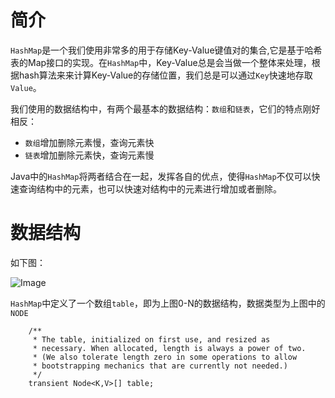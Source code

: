# 简介

`HashMap`是一个我们使用非常多的用于存储Key-Value键值对的集合,它是基于哈希表的Map接口的实现。在`HashMap`中，Key-Value总是会当做一个整体来处理，根据hash算法来来计算Key-Value的存储位置，我们总是可以通过`Key`快速地存取`Value`。

我们使用的数据结构中，有两个最基本的数据结构：`数组`和`链表`，它们的特点刚好相反：
* `数组`增加删除元素慢，查询元素快
* `链表`增加删除元素快，查询元素慢

Java中的`HashMap`将两者结合在一起，发挥各自的优点，使得`HashMap`不仅可以快速查询结构中的元素，也可以快速对结构中的元素进行增加或者删除。

# 数据结构

如下图：

![Image](https://chronosc.github.io/images/java-hash-map.png)

`HashMap`中定义了一个数组`table`，即为上图0-N的数据结构，数据类型为上图中的`NODE`
```
    /**
     * The table, initialized on first use, and resized as
     * necessary. When allocated, length is always a power of two.
     * (We also tolerate length zero in some operations to allow
     * bootstrapping mechanics that are currently not needed.)
     */
    transient Node<K,V>[] table;
```

